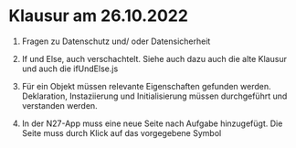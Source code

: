 # Klausur am 26.10.2022 

1. Fragen zu Datenschutz und/ oder Datensicherheit 

2. If und Else, auch verschachtelt. Siehe auch dazu auch die alte Klausur und auch die ifUndElse.js

3. Für ein Objekt müssen relevante Eigenschaften gefunden werden. Deklaration, Instaziierung und Initialisierung müssen durchgeführt und verstanden werden. 

4. In der N27-App muss eine neue Seite nach Aufgabe hinzugefügt. Die Seite muss durch Klick auf das vorgegebene Symbol 